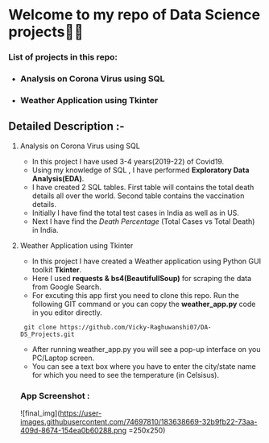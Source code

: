 # Welcome to my repo of Data Science projects👨‍🎓

### List of projects in this repo:
  - ### **Analysis on Corona Virus using SQL**

  - ### **Weather Application using Tkinter**


## Detailed Description :-

  1. Analysis on Corona Virus using SQL
      - In this project I have used 3-4 years(2019-22) of Covid19.
      - Using my knowledge of SQL , I have performed **Exploratory Data Analysis(EDA)**.
      - I have created 2 SQL tables. First table will contains the total death details all over the world. Second table contains the vaccination details.
      - Initially I have find the total test cases in India as well as in US.
      - Next I have find the _Death Percentage_ (Total Cases vs Total Death) in India.
      


  2. Weather Application using Tkinter
      - In this project I have created a Weather application using Python GUI toolkit **Tkinter**.
      - Here I used **requests & bs4(BeautifullSoup)** for scraping the data from Google Search.
      - For excuting this app first you need to clone this repo. Run the following GIT command or you can copy the **weather_app.py** code in you editor directly.
      ```
       git clone https://github.com/Vicky-Raghuwanshi07/DA-DS_Projects.git
      ```
      - After running weather_app.py you will see a pop-up interface on you PC/Laptop screen.
      - You can see a text box where you have to enter the city/state name for which you need to see the temperature (in Celsisus).

      ### App Screenshot : 
      ![final_img](https://user-images.githubusercontent.com/74697810/183638669-32b9fb22-73aa-409d-8674-154ea0b60288.png =250x250)

